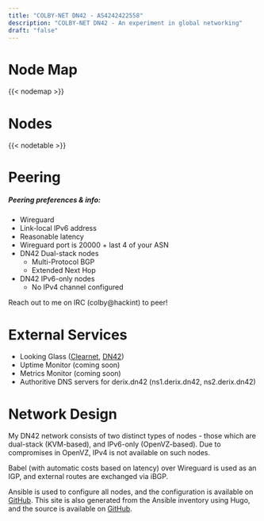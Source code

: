 ```yaml
---
title: "COLBY-NET DN42 - AS4242422558"
description: "COLBY-NET DN42 - An experiment in global networking"
draft: "false"
---
```


# Node Map
{{< nodemap >}}

# Nodes
{{< nodetable >}}

# Peering
##### Peering preferences & info:
- Wireguard
- Link-local IPv6 address
- Reasonable latency
- Wireguard port is 20000 + last 4 of your ASN
- DN42 Dual-stack nodes
    - Multi-Protocol BGP
    - Extended Next Hop
- DN42 IPv6-only nodes
    - No IPv4 channel configured

Reach out to me on IRC (colby@hackint) to peer!

# External Services
- Looking Glass ([Clearnet](https://lg.dn42.derix.dev/), [DN42](https://lg.derix.dn42/))
- Uptime Monitor (coming soon)
- Metrics Monitor (coming soon)
- Authoritive DNS servers for derix.dn42 (ns1.derix.dn42\, ns2.derix.dn42)

# Network Design
My DN42 network consists of two distinct types of nodes - those which are dual-stack (KVM-based), and IPv6-only (OpenVZ-based). Due to compromises in OpenVZ, IPv4 is not available on such nodes.

Babel (with automatic costs based on latency) over Wireguard is used as an IGP, and external routes are exchanged via iBGP.

Ansible is used to configure all nodes, and the configuration is available on [GitHub](https://github.com/Colbyjdx/dn42-ansible). This site is also generated from the Ansible inventory using Hugo, and the source is available on [GitHub](https://github.com/Colbyjdx/dn42-homepage).
